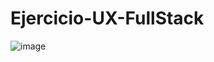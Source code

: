 # Ejercicio-UX-FullStack

![image](https://user-images.githubusercontent.com/105200893/208522444-1eb5b4cc-7d3b-419c-b70b-dc7266390985.png)
